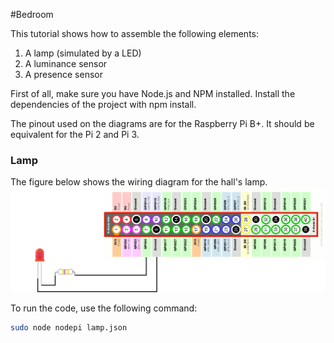 #Bedroom

This tutorial shows how to assemble the following elements:

1. A lamp (simulated by a LED)
2. A luminance sensor
3. A presence sensor

First of all, make sure you have Node.js and NPM installed. Install the dependencies of the project with npm install.

The pinout used on the diagrams are for the Raspberry Pi B+. It should be equivalent for the Pi 2 and Pi 3.

### Lamp
The figure below shows the wiring diagram for the hall's lamp.
![alt text](https://github.com/HomeSkyLtd/demo/blob/master/bedroom/images/lamp.png "Schematics for bedroom's lamp")

To run the code, use the following command:
``` bash
sudo node nodepi lamp.json
```
